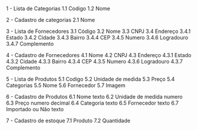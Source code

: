 1 - Lista de  Categorias
    1.1 Codigo
    1.2 Nome

2 - Cadastro de categorias
    2.1 Nome

3 - Lista de Fornecedores
    3.1 Código
    3.2 Nome
    3.3 CNPJ
    3.4 Endereço
        3.4.1 Estado 
        3.4.2 Cidade
        3.4.3 Bairro
        3.4.4 CEP
        3.4.5 Numero
        3.4.6 Logradouro
        3.4.7 Complemento

4 - Cadastro de Fornecedores
    4.1 Nome
    4.2 CNPJ
    4.3 Endereço 
        4.3.1 Estado 
        4.3.2 Cidade
        4.3.3 Bairro
        4.3.4 CEP
        4.3.5 Numero
        4.3.6 Logradouro
        4.3.7 Complemento

5 - Lista de Produtos
    5.1 Codigo
    5.2 Unidade de medida
    5.3 Preço
    5.4 Categorias
    5.5 Nome
    5.6 Fornecedor
    5.7 Imagem

6 - Cadastro de Produtos
    6.1 Nome texto
    6.2 Unidade de medida numero
    6.3 Preço numero decimal
    6.4 Categoria texto
    6.5 Fornecedor texto
    6.7 Importado ou Não texto

7 - Cadastro de estoque
    7.1 Produto
    7.2 Quantidade